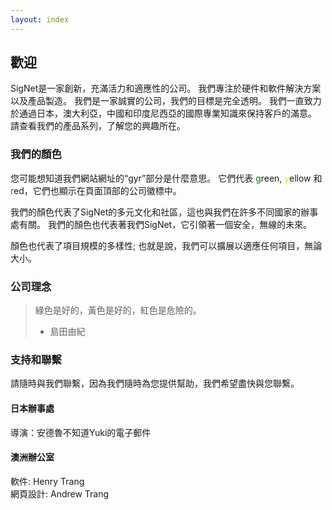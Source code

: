 ```yaml
---
layout: index
---
```


## 歡迎
SigNet是一家創新，充滿活力和適應性的公司。 我們專注於硬件和軟件解決方案以及產品製造。 我們是一家誠實的公司，我們的目標是完全透明。 我們一直致力於通過日本，澳大利亞，中國和印度尼西亞的國際專業知識來保持客戶的滿意。 請查看我們的產品系列，了解您的興趣所在。

### 我們的顏色
您可能想知道我們網站網址的“gyr”部分是什麼意思。 它們代表 <span style="color:green">g</span>reen, <span style="color:#e5e500">y</span>ellow 和 <span style="color:red">r</span>ed，它們也顯示在頁面頂部的公司徽標中。

我們的顏色代表了SigNet的多元文化和社區，這也與我們在許多不同國家的辦事處有關。 我們的顏色也代表著我們SigNet，它引領著一個安全，無線的未來。

顏色也代表了項目規模的多樣性; 也就是說，我們可以擴展以適應任何項目，無論大小。

### 公司理念
> 綠色是好的，黃色是好的，紅色是危險的。
> - 島田由紀

### 支持和聯繫
請隨時與我們聯繫，因為我們隨時為您提供幫助，我們希望盡快與您聯繫。

#### 日本辦事處
導演：安德魯不知道Yuki的電子郵件

#### 澳洲辦公室
軟件:     Henry Trang<br>
網頁設計: Andrew Trang
